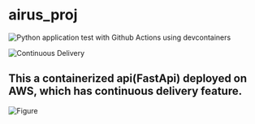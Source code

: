 # airus_proj
![Python application test with Github Actions using devcontainers](https://github.com/nogibjj/airus_proj/actions/workflows/main.yml/badge.svg?branch=main)

![Continuous Delivery](https://github.com/nogibjj/airus_proj/actions/workflows/aws.yml/badge.svg?branch=main)

 ## This a containerized api(FastApi) deployed on AWS, which has continuous delivery feature.
 ![Figure](https://github.com/nogibjj/airus_proj/blob/main/test.png)
